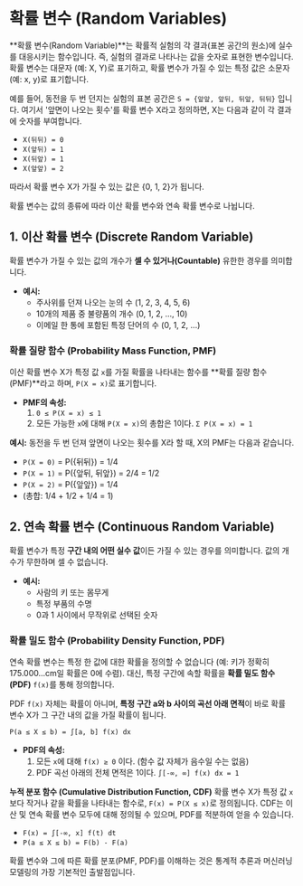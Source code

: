# 확률 변수 (Random Variables)

**확률 변수(Random Variable)**는 확률적 실험의 각 결과(표본 공간의 원소)에 실수를 대응시키는 함수입니다. 즉, 실험의 결과로 나타나는 값을 숫자로 표현한 변수입니다. 확률 변수는 대문자 (예: X, Y)로 표기하고, 확률 변수가 가질 수 있는 특정 값은 소문자 (예: x, y)로 표기합니다.

예를 들어, 동전을 두 번 던지는 실험의 표본 공간은 `S = {앞앞, 앞뒤, 뒤앞, 뒤뒤}` 입니다. 여기서 '앞면이 나오는 횟수'를 확률 변수 X라고 정의하면, X는 다음과 같이 각 결과에 숫자를 부여합니다.
- `X(뒤뒤) = 0`
- `X(앞뒤) = 1`
- `X(뒤앞) = 1`
- `X(앞앞) = 2`

따라서 확률 변수 X가 가질 수 있는 값은 {0, 1, 2}가 됩니다.

확률 변수는 값의 종류에 따라 이산 확률 변수와 연속 확률 변수로 나뉩니다.

## 1. 이산 확률 변수 (Discrete Random Variable)

확률 변수가 가질 수 있는 값의 개수가 **셀 수 있거나(Countable)** 유한한 경우를 의미합니다.

- **예시:**
  - 주사위를 던져 나오는 눈의 수 (1, 2, 3, 4, 5, 6)
  - 10개의 제품 중 불량품의 개수 (0, 1, 2, ..., 10)
  - 이메일 한 통에 포함된 특정 단어의 수 (0, 1, 2, ...)

### 확률 질량 함수 (Probability Mass Function, PMF)

이산 확률 변수 X가 특정 값 `x`를 가질 확률을 나타내는 함수를 **확률 질량 함수(PMF)**라고 하며, `P(X = x)`로 표기합니다.
- **PMF의 속성:**
  1. `0 ≤ P(X = x) ≤ 1`
  2. 모든 가능한 `x`에 대해 `P(X = x)`의 총합은 1이다. `Σ P(X = x) = 1`

**예시:** 동전을 두 번 던져 앞면이 나오는 횟수를 X라 할 때, X의 PMF는 다음과 같습니다.
- `P(X = 0)` = P({뒤뒤}) = 1/4
- `P(X = 1)` = P({앞뒤, 뒤앞}) = 2/4 = 1/2
- `P(X = 2)` = P({앞앞}) = 1/4
- (총합: 1/4 + 1/2 + 1/4 = 1)

## 2. 연속 확률 변수 (Continuous Random Variable)

확률 변수가 특정 **구간 내의 어떤 실수 값**이든 가질 수 있는 경우를 의미합니다. 값의 개수가 무한하며 셀 수 없습니다.

- **예시:**
  - 사람의 키 또는 몸무게
  - 특정 부품의 수명
  - 0과 1 사이에서 무작위로 선택된 숫자

### 확률 밀도 함수 (Probability Density Function, PDF)

연속 확률 변수는 특정 한 값에 대한 확률을 정의할 수 없습니다 (예: 키가 정확히 175.000...cm일 확률은 0에 수렴). 대신, 특정 구간에 속할 확률을 **확률 밀도 함수(PDF)** `f(x)`를 통해 정의합니다.

PDF `f(x)` 자체는 확률이 아니며, **특정 구간 a와 b 사이의 곡선 아래 면적**이 바로 확률 변수 X가 그 구간 내의 값을 가질 확률이 됩니다.

`P(a ≤ X ≤ b) = ∫[a, b] f(x) dx`

- **PDF의 속성:**
  1. 모든 `x`에 대해 `f(x) ≥ 0` 이다. (함수 값 자체가 음수일 수는 없음)
  2. PDF 곡선 아래의 전체 면적은 1이다. `∫[-∞, ∞] f(x) dx = 1`

**누적 분포 함수 (Cumulative Distribution Function, CDF)**
확률 변수 X가 특정 값 `x`보다 작거나 같을 확률을 나타내는 함수로, `F(x) = P(X ≤ x)`로 정의됩니다. CDF는 이산 및 연속 확률 변수 모두에 대해 정의될 수 있으며, PDF를 적분하여 얻을 수 있습니다.
- `F(x) = ∫[-∞, x] f(t) dt`
- `P(a ≤ X ≤ b) = F(b) - F(a)`

확률 변수와 그에 따른 확률 분포(PMF, PDF)를 이해하는 것은 통계적 추론과 머신러닝 모델링의 가장 기본적인 출발점입니다.

